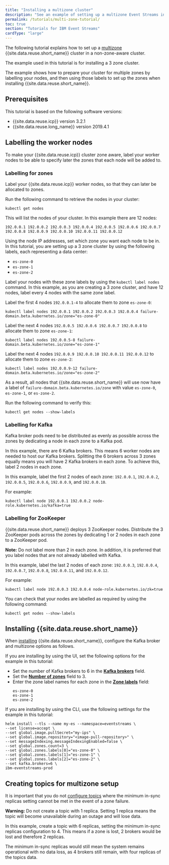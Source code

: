 ```yaml
---
title: "Installing a multizone cluster"
description: "See an example of setting up a multizone Event Streams in a non-zone-aware cluster."
permalink: /tutorials/multi-zone-tutorial/
toc: true
section: "Tutorials for IBM Event Streams"
cardType: "large"
---
```


The following tutorial explains how to set up a [multizone](../../installing/planning/#multizone-support) {{site.data.reuse.short_name}} cluster in a non-zone-aware cluster.

The example used in this tutorial is for installing a 3 zone cluster.

The example shows how to prepare your cluster for multiple zones by labelling your nodes, and then using those labels to set up the zones when installing {{site.data.reuse.short_name}}.

## Prerequisites

This tutorial is based on the following software versions:
- {{site.data.reuse.icp}} version 3.2.1
- {{site.data.reuse.long_name}} version 2019.4.1

## Labelling the worker nodes

To make your {{site.data.reuse.icp}} cluster zone aware, label your worker nodes to be able to specify later the zones that each node will be added to.

### Labelling for zones

Label your {{site.data.reuse.icp}} worker nodes, so that they can later be allocated to zones.

Run the following command to retrieve the nodes in your cluster:

`kubectl get nodes`

This will list the nodes of your cluster. In this example there are 12 nodes:

```
192.0.0.1 192.0.0.2 192.0.0.3 192.0.0.4 192.0.0.5 192.0.0.6 192.0.0.7 192.0.0.8 192.0.0.9 192.0.0.10 192.0.0.11 192.0.0.12

```

Using the node IP addresses, set which zone you want each node to be in. In this tutorial, you are setting up a 3 zone cluster by using the following labels, each representing a data center:
- `es-zone-0`
- `es-zone-1`
- `es-zone-2`

Label your nodes with these zone labels by using the `kubectl label nodes` command. In this example, as you are creating a 3 zone cluster, and have 12 nodes, label every 4 nodes with the same zone label.

Label the first 4 nodes `192.0.0.1-4` to allocate them to zone `es-zone-0`:

`kubectl label nodes 192.0.0.1 192.0.0.2 192.0.0.3 192.0.0.4 failure-domain.beta.kubernetes.io/zone="es-zone-0"`


Label the next 4 nodes `192.0.0.5 192.0.0.6 192.0.0.7 192.0.0.8` to allocate them to zone `es-zone-1`:

`kubectl label nodes 192.0.0.5-8 failure-domain.beta.kubernetes.io/zone="es-zone-1"`

Label the next 4 nodes `192.0.0.9 192.0.0.10 192.0.0.11 192.0.0.12` to allocate them to zone `es-zone-2`:

`kubectl label nodes 192.0.0.9-12 failure-domain.beta.kubernetes.io/zone="es-zone-2"`


As a result, all nodes that {{site.data.reuse.short_name}} will use now have a label of `failure-domain.beta.kubernetes.io/zone` with value `es-zone-0`, `es-zone-1`, or `es-zone-2`.

Run the following command to verify this:

`kubectl get nodes --show-labels`

### Labelling for Kafka

Kafka broker pods need to be distributed as evenly as possible across the zones by dedicating a node in each zone to a Kafka pod.

In this example, there are 6 Kafka brokers. This means 6 worker nodes are needed to host our Kafka brokers. Splitting the 6 brokers across 3 zones equally means you will have 2 Kafka brokers in each zone. To achieve this, label 2 nodes in each zone.

In this example, label the first 2 nodes of each zone: `192.0.0.1`, `192.0.0.2`, `192.0.0.5`, `192.0.0.6`, `192.0.0.9`, and `192.0.0.10`.

For example:

`kubectl label node 192.0.0.1 192.0.0.2 node-role.kubernetes.io/kafka=true`

### Labelling for ZooKeeper

{{site.data.reuse.short_name}} deploys 3 ZooKeeper nodes. Distribute the 3 ZooKeeper pods across the zones by dedicating 1 or 2 nodes in each zone to a ZooKeeper pod.

**Note:** Do not label more than 2 in each zone. In addition, it is preferred that you label nodes that are not already labelled with Kafka.

In this example, label the last 2 nodes of each zone: `192.0.0.3`, `192.0.0.4`, `192.0.0.7`, `192.0.0.8`, `192.0.0.11`, and `192.0.0.12`.

For example:

`kubectl label node 192.0.0.3 192.0.0.4 node-role.kubernetes.io/zk=true`


You can check that your nodes are labelled as required by using the following command:

`kubectl get nodes --show-labels`


## Installing {{site.data.reuse.short_name}}

When [installing](../../installing/installing/) {{site.data.reuse.short_name}}, configure the Kafka broker and multizone options as follows.

If you are installing by using the UI, set the following options for the example in this tutorial:

- Set the number of Kafka brokers to 6 in the [**Kafka brokers**](../../installing/configuring/#kafka-broker-settings) field.
- Set the  [**Number of zones**](../../installing/configuring/#installing-into-a-multizone-cluster) field to 3.
- Enter the zone label names for each zone in the [**Zone labels**](../../installing/configuring/#installing-into-a-multizone-cluster) field:
   ```
   es-zone-0
   es-zone-1
   es-zone-2
   ```

If you are installing by using the CLI, use the following settings for the example in this tutorial:

```
helm install --tls --name my-es --namespace=eventstreams \
--set license=accept \
--set global.image.pullSecret="my-ips" \
--set global.image.repository="<image-pull-repository>" \
--set messageIndexing.messageIndexingEnabled=false \
--set global.zones.count=3 \
--set global.zones.labels[0]="es-zone-0" \
--set global.zones.labels[1]="es-zone-1" \
--set global.zones.labels[2]="es-zone-2" \
--set kafka.brokers=6 \
ibm-eventstreams-prod
```


## Creating topics for multizone setup

It is important that you do not [configure topics](../../administering/managing-multizone/#topic-configuration) where the minimum in-sync replicas setting cannot be met in the event of a zone failure.

**Warning:** Do not create a topic with 1 replica. Setting 1 replica means the topic will become unavailable during an outage and will lose data.

In this example, create a topic with 6 replicas, setting the minimum in-sync replicas configuration to 4. This means if a zone is lost, 2 brokers would be lost and therefore 2 replicas.

The minimum in-sync replicas would still mean the system remains operational with no data loss, as 4 brokers still remain, with four replicas of the topics data.
